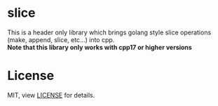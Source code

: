 # slice
This is a header only library which brings golang style slice operations (make, append, slice, etc...) into cpp.<br>
**Note that this library only works with cpp17 or higher versions**

# License
MIT, view [LICENSE](LICENSE) for details.

  